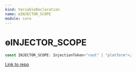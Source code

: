 ```yaml
---
kind: VariableDeclaration
name: ɵINJECTOR_SCOPE
module: core
---
```


# ɵINJECTOR_SCOPE

```ts
const INJECTOR_SCOPE: InjectionToken<"root" | "platform">;
```

[Link to repo](https://github.com/timdeschryver/angular/blob/master/packages/core/src/di/scope.ts#L17-L17)
